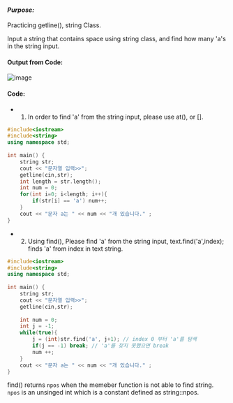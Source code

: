 #### **_Purpose:_**
Practicing getline(), string Class.

Input a string that contains space using string class, and find how many 'a's in the string input.

#### **Output from Code:**
![image](https://img1.daumcdn.net/thumb/R1280x0/?scode=mtistory2&fname=https%3A%2F%2Fk.kakaocdn.net%2Fdn%2Fba4Nyv%2FbtqCu0oWiyf%2FE7S6RVYEZL6q0gVPV67J40%2Fimg.png)

#### **Code:**
+ 1. In order to find 'a' from the string input, please use at(), or [].
```cpp
#include<iostream>
#include<string>
using namespace std;
 
int main() {
    string str; 
    cout << "문자열 입력>>";
    getline(cin,str);
    int length = str.length();
    int num = 0;
    for(int i=0; i<length; i++){
        if(str[i] == 'a') num++;
    }
    cout << "문자 a는 " << num << "개 있습니다." ;
}
```

+ 2. Using find(), Please find 'a' from the string input, text.find('a',index); finds 'a' from index in text string.
```cpp
#include<iostream>
#include<string>
using namespace std;
 
int main() {
    string str; 
    cout << "문자열 입력>>";
    getline(cin,str);
 
    int num = 0;
    int j = -1;
    while(true){
        j = (int)str.find('a', j+1); // index 0 부터 'a'를 탐색 
        if(j == -1) break; // 'a'를 찾지 못했으면 break 
        num ++;
    }
    cout << "문자 a는 " << num << "개 있습니다." ;
}
```
find() returns `npos` when the memeber function is not able to find string.  
`npos` is an unsinged int which is a constant defined as string::npos.
